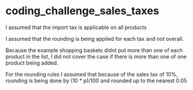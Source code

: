 # coding_challenge_sales_taxes


I assumed that the import tax is applicable on all products

I assumed that the rounding is being applied for each tax and not overall.

Because the example shopping baskets didnt put more than one of each product in the list, I did not cover the case if there is more than one of one product being added.

For the rounding rules I assumed that because of the sales tax of 10%, rounding is being done by (10 * p)/100 and rounded up to the nearest 0.05